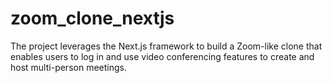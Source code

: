 # zoom_clone_nextjs
The project leverages the Next.js framework to build a Zoom-like clone that enables users to log in and use video conferencing features to create and host multi-person meetings.

